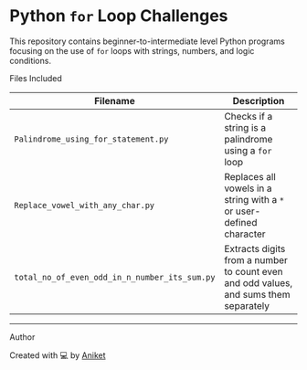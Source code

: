 # Python `for` Loop Challenges 

This repository contains beginner-to-intermediate level Python programs focusing on the use of `for` loops with strings, numbers, and logic conditions.

 Files Included

| Filename | Description |
|----------|-------------|
| `Palindrome_using_for_statement.py` | Checks if a string is a palindrome using a `for` loop |
| `Replace_vowel_with_any_char.py` | Replaces all vowels in a string with a `*` or user-defined character |
| `total_no_of_even_odd_in_n_number_its_sum.py` | Extracts digits from a number to count even and odd values, and sums them separately |

---

 Author

Created with 💻 by [Aniket](https://github.com/Anikets290799)